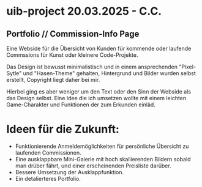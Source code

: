 # uib-project 20.03.2025 - C.C.

## Portfolio // Commission-Info Page

Eine Webside für die Übersicht von Kunden für kommende oder laufende Commssions für Kunst oder kleinere Code-Projekte. 

Das Design ist bewusst minimalistisch und in einem ansprechenden "Pixel-Sytle" und "Hasen-Theme" gehalten, Hintergrund und Bilder wurden selbst erstellt, Copyright liegt daher bei mir. 

Hierbei ging es aber weniger um den Text oder den Sinn der Webside als das Design selbst. Eine Idee die ich umsetzen wollte mit einem leichten Game-Charakter und Funktionen der zum Erkunden einläd.


# Ideen für die Zukunft:
- Funktionierende Anmeldemöglichkeiten für persönliche Übersicht zu laufenden Commissionen.
- Eine ausklappbare Mini-Galerie mit hoch skallierenden Bildern sobald man drüber fährt, und einer erscheinenden Preisliste darüber. 
- Bessere Umsetzung der Ausklappfunktion.
- Ein detalierteres Portfolio.